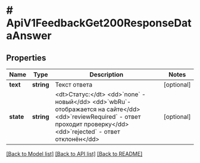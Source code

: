 # # ApiV1FeedbackGet200ResponseDataAnswer

## Properties

Name | Type | Description | Notes
------------ | ------------- | ------------- | -------------
**text** | **string** | Текст ответа | [optional]
**state** | **string** | &lt;dt&gt;Статус:&lt;/dt&gt; &lt;dd&gt;&#x60;none&#x60; - новый&lt;/dd&gt;  &lt;dd&gt;&#x60;wbRu&#x60;- отображается на сайте&lt;/dd&gt;  &lt;dd&gt;&#x60;reviewRequired&#x60; - ответ проходит проверку&lt;/dd&gt; &lt;dd&gt;&#x60;rejected&#x60; - ответ отклонён&lt;/dd&gt; | [optional]

[[Back to Model list]](../../README.md#models) [[Back to API list]](../../README.md#endpoints) [[Back to README]](../../README.md)
